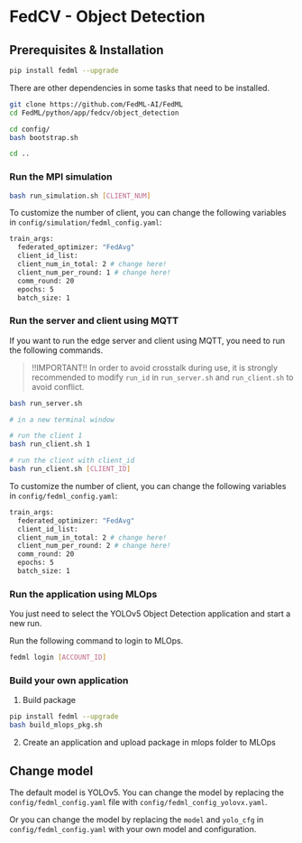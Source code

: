 # FedCV - Object Detection

## Prerequisites & Installation

```bash
pip install fedml --upgrade
```

There are other dependencies in some tasks that need to be installed.

```bash
git clone https://github.com/FedML-AI/FedML
cd FedML/python/app/fedcv/object_detection

cd config/
bash bootstrap.sh

cd ..
```

### Run the MPI simulation

```bash
bash run_simulation.sh [CLIENT_NUM]
```

To customize the number of client, you can change the following variables in `config/simulation/fedml_config.yaml`:

```bash
train_args:
  federated_optimizer: "FedAvg"
  client_id_list:
  client_num_in_total: 2 # change here!
  client_num_per_round: 1 # change here!
  comm_round: 20
  epochs: 5
  batch_size: 1
```

### Run the server and client using MQTT

If you want to run the edge server and client using MQTT, you need to run the following commands.

> !!IMPORTANT!! In order to avoid crosstalk during use, it is strongly recommended to modify `run_id` in `run_server.sh` and `run_client.sh` to avoid conflict.

```bash
bash run_server.sh

# in a new terminal window

# run the client 1
bash run_client.sh 1

# run the client with client_id
bash run_client.sh [CLIENT_ID]
```

To customize the number of client, you can change the following variables in `config/fedml_config.yaml`:

```bash
train_args:
  federated_optimizer: "FedAvg"
  client_id_list:
  client_num_in_total: 2 # change here!
  client_num_per_round: 2 # change here!
  comm_round: 20
  epochs: 5
  batch_size: 1
```

### Run the application using MLOps

You just need to select the YOLOv5 Object Detection application and start a new run.

Run the following command to login to MLOps.

```bash
fedml login [ACCOUNT_ID]
```

### Build your own application

1. Build package

```bash
pip install fedml --upgrade
bash build_mlops_pkg.sh
```

2. Create an application and upload package in mlops folder to MLOps

## Change model

The default model is YOLOv5. You can change the model by replacing the `config/fedml_config.yaml` file with `config/fedml_config_yolovx.yaml`.

Or you can change the model by replacing the `model` and `yolo_cfg` in `config/fedml_config.yaml` with your own model and configuration.
